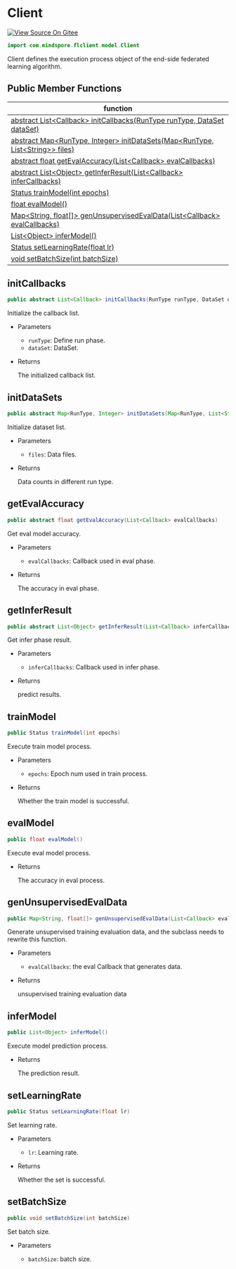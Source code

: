 # Client

[![View Source On Gitee](https://mindspore-website.obs.cn-north-4.myhuaweicloud.com/website-images/master/resource/_static/logo_source_en.png)](https://gitee.com/mindspore/docs/blob/master/docs/federated/docs/source_en/java_api_client.md)

```java
import com.mindspore.flclient.model.Client
```

Client defines the execution process object of the end-side federated learning algorithm.

## Public Member Functions

| function                   |
| -------------------------------- |
| [abstract List<Callback\> initCallbacks(RunType runType, DataSet dataSet)](#initcallbacks) |
| [abstract Map<RunType, Integer\> initDataSets(Map<RunType, List<String\>\> files)](#initdatasets)    |
| [abstract float getEvalAccuracy(List<Callback\> evalCallbacks)](#getevalaccuracy) |
| [abstract List<Object\> getInferResult(List<Callback\> inferCallbacks)](#getinferresult) |
| [Status trainModel(int epochs)](#trainmodel) |
| [float evalModel()](#evalmodel) |
| [Map<String, float[]\> genUnsupervisedEvalData(List<Callback\> evalCallbacks)](#genunsupervisedevaldata) |
| [List<Object\> inferModel()](#infermodel) |
| [Status setLearningRate(float lr)](#setlearningrate) |
| [void setBatchSize(int batchSize)](#setbatchsize) |

## initCallbacks

```java
public abstract List<Callback> initCallbacks(RunType runType, DataSet dataSet)
```

Initialize the callback list.

- Parameters

    - `runType`: Define run phase.
    - `dataSet`: DataSet.

- Returns

  The initialized callback list.

## initDataSets

```java
public abstract Map<RunType, Integer> initDataSets(Map<RunType, List<String>> files)
```

Initialize dataset list.

- Parameters

    - `files`: Data files.

- Returns

  Data counts in different run type.

## getEvalAccuracy

```java
public abstract float getEvalAccuracy(List<Callback> evalCallbacks)
```

Get eval model accuracy.

- Parameters

    - `evalCallbacks`: Callback used in eval phase.

- Returns

   The accuracy in eval phase.

## getInferResult

```java
public abstract List<Object> getInferResult(List<Callback> inferCallbacks)
```

Get infer phase result.

- Parameters

    - `inferCallbacks`: Callback used in infer phase.

- Returns

  predict results.

## trainModel

```java
public Status trainModel(int epochs)
```

Execute train model process.

- Parameters

    - `epochs`: Epoch num used in train process.

- Returns

  Whether the train model is successful.

## evalModel

```java
public float evalModel()
```

Execute eval model process.

- Returns

  The accuracy in eval process.

## genUnsupervisedEvalData

```java
public Map<String, float[]> genUnsupervisedEvalData(List<Callback> evalCallbacks)
```

Generate unsupervised training evaluation data, and the subclass needs to rewrite this function.

- Parameters

    - `evalCallbacks`: the eval Callback that generates data.

- Returns

  unsupervised training evaluation data

## inferModel

```java
public List<Object> inferModel()
```

Execute model prediction process.

- Returns

  The prediction result.

## setLearningRate

```java
public Status setLearningRate(float lr)
```

Set learning rate.

- Parameters

    - `lr`: Learning rate.

- Returns

  Whether the set is successful.

## setBatchSize

```java
public void setBatchSize(int batchSize)
```

Set batch size.

- Parameters

    - `batchSize`: batch size.
